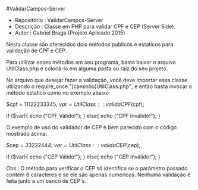 #ValidarCampos-Server

 * Repositório : ValidarCampos-Server
 * Descrição : Classe em PHP para validar CPF e CEP (Server Side).
 * Autor : Gabriel Braga (Projeto Aplicado 2015)


Nesta classe são oferecidos dois métodos publicos e estaticos para validação de CPF e CEP.

Para utilizar esses métodos em seu programa, basta baixar o arquivo UtilClass.php e colocá-lo em alguma pasta ou raiz do seu projeto.

No arquivo que desejar fazer a validação, você deve importar essa classe utilizando o require_once "[caminho]UtilClass.php";
e então basta invocar o método estatico como no exemplo abaixo:


$cpf = 11122233345;
$var = UtilClass::validaCPF($cpf);

if ($var){
  echo ("CPF Válido!");
}
else{
  echo ("CPF Inválido!");
}

O exemplo de uso do validador de CEP é bem parecido com o código mostrado acima:

$cep = 33222444;
$var = UtilClass::validaCEP($cep);

if ($var){
  echo ("CEP Válido!");
}
else{
  echo ("CEP Inválido!");
}

Obs : O método para verificar o CEP só identifica se o parâmetro passado contem 8 caracteres e se ele são apenas numericos.
Nenhuma validação é feita junto a um banco de CEP's.
